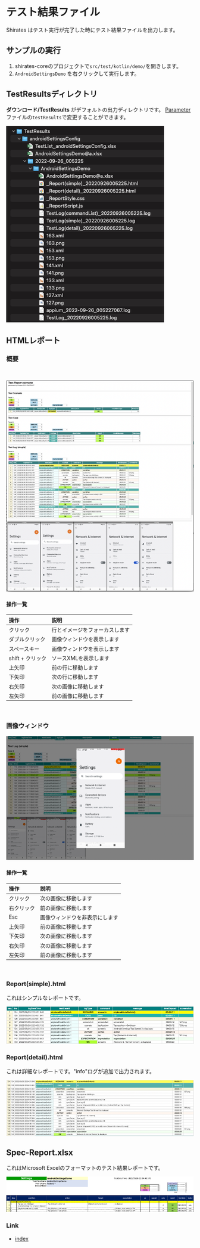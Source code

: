 # テスト結果ファイル

Shirates はテスト実行が完了した時にテスト結果ファイルを出力します。

## サンプルの実行

1. shirates-coreのプロジェクトで`src/test/kotlin/demo/`を開きします。
2. `AndroidSettingsDemo` を右クリックして実行します。

## TestResultsディレクトリ

**ダウンロード/TestResults** がデフォルトの出力ディレクトリです。
[Parameter](../parameter/parameters_ja.md)ファイルの`testResults`で変更することができます。

![](../../_images/test_results.png)

## HTMLレポート

### 概要

<br>

![](../_images/report1.png)

#### 操作一覧

| 操作           | 説明              |
|:-------------|:----------------|
| クリック         | 行とイメージをフォーカスします |
| ダブルクリック      | 画像ウィンドウを表示します   |
| スペースキー       | 画像ウィンドウを表示します   |
| shift + クリック | ソースXMLを表示します    |
| 上矢印          | 前の行に移動します       |
| 下矢印          | 次の行に移動します       |
| 右矢印          | 次の画像に移動します      |
| 左矢印          | 前の画像に移動します      |

<br>

### 画像ウィンドウ

![](../_images/report1_zoomup_image.png)

#### 操作一覧

| 操作    | 説明              |
|:------|:----------------|
| クリック  | 次の画像に移動します      |
| 右クリック | 前の画像に移動します      |
| Esc   | 画像ウィンドウを非表示にします |
| 上矢印   | 前の画像に移動します      |
| 下矢印   | 次の画像に移動します      |
| 右矢印   | 次の画像に移動します      |
| 左矢印   | 前の画像に移動します      |

<br>

### Report(simple).html

これはシンプルなレポートです。

![](../_images/report(simple).png)

### Report(detail).html

これは詳細なレポートです。"info"ログが追加で出力されます。

![](../_images/report(detail).png)

## Spec-Report.xlsx

これはMicrosoft Excelのフォーマットのテスト結果レポートです。

![](../_images/spec-report.png)

### Link

- [index](../../index_ja.md)
